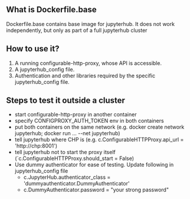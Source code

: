 ## What is Dockerfile.base
Dockerfile.base contains base image for jupyterhub. It does not work independently, but only as part of a full jupyterhub cluster

## How to use it?

1. A running configurable-http-proxy, whose API is accessible. 
2. A jupyterhub_config file.
3. Authentication and other libraries required by the specific jupyterhub_config file.


## Steps to test it outside a cluster

* start configurable-http-proxy in another container
* specify CONFIGPROXY_AUTH_TOKEN env in both containers
* put both containers on the same network (e.g. docker create network jupyterhub; docker run ... --net jupyterhub)
* tell jupyterhub where CHP is (e.g. c.ConfigurableHTTPProxy.api_url = 'http://chp:8001')
* tell jupyterhub not to start the proxy itself (`c.ConfigurableHTTPProxy.should_start = False)
* Use dummy authenticator for ease of testing. Update following in jupyterhub_config file
    - c.JupyterHub.authenticator_class = 'dummyauthenticator.DummyAuthenticator'
    - c.DummyAuthenticator.password = "your strong password"


